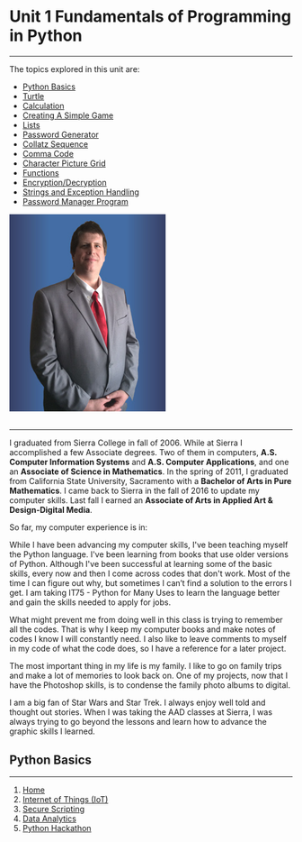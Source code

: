 # Unit 1 Fundamentals of Programming in Python

----------

The topics explored in this unit are:

- [Python Basics](#python-basics)
- [Turtle]()
- [Calculation]()
- [Creating A Simple Game]()
- [Lists]()
- [Password Generator]()
- [Collatz Sequence]()
- [Comma Code]()
- [Character Picture Grid]()
- [Functions]()
- [Encryption/Decryption]()
- [Strings and Exception Handling]()
- [Password Manager Program]()

![Image](profile-278x350.jpg)
## 

----------

I graduated from Sierra College in fall of 2006. While at Sierra I accomplished a few Associate degrees. Two of them in computers, **A.S. Computer Information Systems** and **A.S. Computer Applications**, and one an **Associate of Science in Mathematics**. In the spring of 2011, I graduated from California State University, Sacramento with a **Bachelor of Arts in Pure Mathematics**. I came back to Sierra in the fall of 2016 to update my computer skills. Last fall I earned an **Associate of Arts in Applied Art & Design-Digital Media**.

So far, my computer experience is in:



While I have been advancing my computer skills, I've been teaching myself the Python language. I've been learning from books that use older versions of Python. Although I've been successful at learning some of the basic skills, every now and then I come across codes that don't work. Most of the time I can figure out why, but sometimes I can’t find a solution to the errors I get. I am taking IT75 - Python for Many Uses to learn the language better and gain the skills needed to apply for jobs.

What might prevent me from doing well in this class is trying to remember all the codes. That is why I keep my computer books and make notes of codes I know I will constantly need. I also like to leave comments to myself in my code of what the code does, so I have a reference for a later project.

The most important thing in my life is my family. I like to go on family trips and make a lot of memories to look back on. One of my projects, now that I have the Photoshop skills, is to condense the family photo albums to digital.

I am a big fan of Star Wars and Star Trek. I always enjoy well told and thought out stories. When I was taking the AAD classes at Sierra, I was always trying to go beyond the lessons and learn how to advance the graphic skills I learned.

## Python Basics

----------

1. [Home]()
2. [Internet of Things (IoT)]()
3. [Secure Scripting]()
4. [Data Analytics]()
5. [Python Hackathon]()

